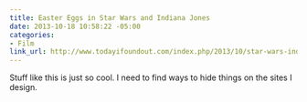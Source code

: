 ```yaml
---
title: Easter Eggs in Star Wars and Indiana Jones
date: 2013-10-18 10:58:22 -05:00
categories:
- Film
link_url: http://www.todayifoundout.com/index.php/2013/10/star-wars-indiana-jones-collide-attack-easter-eggs/
---
```


Stuff like this is just so cool. I need to find ways to hide things on the sites I design.
